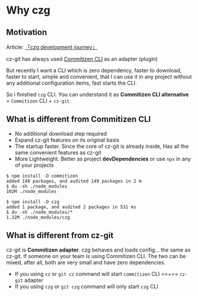 # Why czg

## Motivation

Article: [「czg development journey」](https://www.qbb.sh/posts/2022-12-26-cz-git-czg-journey#the-development-journey-of-czg)

cz-git has always used [Commitizen CLI](https://github.com/commitizen/cz-cli) as an adapter (plugin)

But recently I want a CLI which is zero dependency, faster to download, faster to start, simple and convenient, that I can use it in any project without any additional configuration items, fast starts the CLI.

So i finished `czg` CLI. You can understand it as **Commitizen CLI alternative**\
= `Commitizen` CLI + `cz-git`

## What is different from Commitizen CLI

- No additional download step required
- Expand cz-git features on its original basis
- The startup faster. Since the core of cz-git is already inside, Has all the same convenient features as cz-git
- More Lightweight. Better as project **devDependencies** or use `npx` in any of your projects

```sh{7,9}
$ npm install -D commitizen
added 148 packages, and audited 149 packages in 2 m
$ du -sh ./node_modules
102M ./node_modules

$ npm install -D czg
added 1 package, and audited 2 packages in 531 ms
$ du -sh ./node_modules/*
1.32M ./node_modules/czg
```

## What is different from cz-git
cz-git is **Commitizen adapter**. czg behaves and loads config... the same as cz-git. If someone on your team is using Commitizen CLI. The two can be mixed, after all, both are very small and have zero dependencies.

- If you using `cz` or `git cz` command will start `commitizen` CLI ==+== `cz-git` adapter
- If you using `czg` or `git czg` command will only start `czg` CLI

